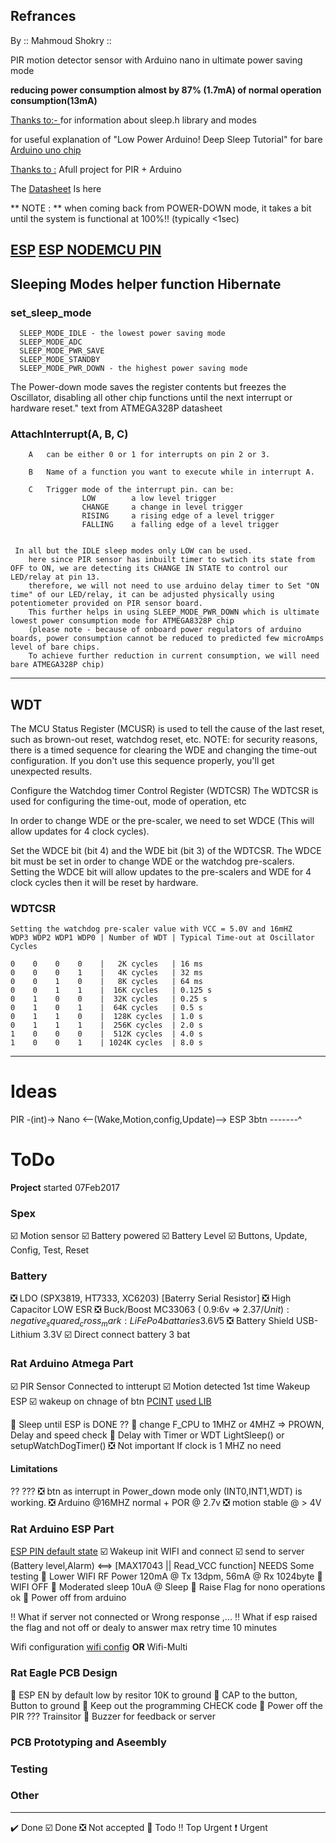 
## Refrances

By :: Mahmoud Shokry :: 

PIR motion detector sensor with Arduino nano in ultimate power saving mode 

**reducing power consumption almost by 87% (1.7mA) of normal operation consumption(13mA)**

[Thanks to:- ](http://playground.arduino.cc/Learning/ArduinoSleepCode) for information about sleep.h library and modes

for useful explanation of  "Low Power Arduino! Deep Sleep Tutorial" for bare [Arduino uno chip](http://www.kevindarrah.com/download/arduino_code/LowPowerVideo.ino)

[Thanks to :](https://theelectromania.blogspot.com.eg/2016/02/pir-motion-detector-with-arduino.html) Afull project for PIR + Arduino 

The [Datasheet](http://www.atmel.com/images/atmel-8271-8-bit-avr-microcontroller-atmega48a-48pa-88a-88pa-168a-168pa-328-328p_datasheet_complete.pdf) Is here

** NOTE : ** when coming back from POWER-DOWN mode, it takes a bit until the system is functional at 100%!! (typically <1sec) 

[ESP](https://cdn-shop.adafruit.com/product-files/2471/0A-ESP8266__Datasheet__EN_v4.3.pdf)
[ESP NODEMCU PIN](https://i.stack.imgur.com/w2Scr.jpg)
--- 

## Sleeping Modes helper function Hibernate  

###  set_sleep_mode

```
  SLEEP_MODE_IDLE - the lowest power saving mode
  SLEEP_MODE_ADC
  SLEEP_MODE_PWR_SAVE
  SLEEP_MODE_STANDBY
  SLEEP_MODE_PWR_DOWN - the highest power saving mode
 ```
  
The Power-down mode saves the register contents but freezes the Oscillator, disabling all other chip functions 
until the next interrupt or hardware reset."  text from ATMEGA328P datasheet

### AttachInterrupt(A, B, C)

```
    A   can be either 0 or 1 for interrupts on pin 2 or 3.  
   
    B   Name of a function you want to execute while in interrupt A.
   
    C   Trigger mode of the interrupt pin. can be:
                LOW        a low level trigger
                CHANGE     a change in level trigger
                RISING     a rising edge of a level trigger
                FALLING    a falling edge of a level trigger
 
```

```
 In all but the IDLE sleep modes only LOW can be used.
    here since PIR sensor has inbuilt timer to swtich its state from OFF to ON, we are detecting its CHANGE IN STATE to control our LED/relay at pin 13. 
    therefore, we will not need to use arduino delay timer to Set "ON time" of our LED/relay, it can be adjusted physically using potentiometer provided on PIR sensor board.
    This further helps in using SLEEP_MODE_PWR_DOWN which is ultimate lowest power consumption mode for ATMEGA8328P chip  
    (please note - because of onboard power regulators of arduino boards, power consumption cannot be reduced to predicted few microAmps level of bare chips. 
    To achieve further reduction in current consumption, we will need bare ATMEGA328P chip)
```
---

## WDT

The MCU Status Register (MCUSR) is used to tell the cause of the last
reset, such as brown-out reset, watchdog reset, etc.
NOTE: for security reasons, there is a timed sequence for clearing the
WDE and changing the time-out configuration. If you don't use this
sequence properly, you'll get unexpected results.

Configure the Watchdog timer Control Register (WDTCSR)
The WDTCSR is used for configuring the time-out, mode of operation, etc

In order to change WDE or the pre-scaler, we need to set WDCE (This will
allow updates for 4 clock cycles).

Set the WDCE bit (bit 4) and the WDE bit (bit 3) of the WDTCSR.
The WDCE bit must be set in order to change WDE or the watchdog pre-scalers.
Setting the WDCE bit will allow updates to the pre-scalers and WDE for 4 clock cycles then it will be reset by hardware.

### WDTCSR 
```
Setting the watchdog pre-scaler value with VCC = 5.0V and 16mHZ
WDP3 WDP2 WDP1 WDP0 | Number of WDT | Typical Time-out at Oscillator Cycles

0    0    0    0    |   2K cycles   | 16 ms
0    0    0    1    |   4K cycles   | 32 ms
0    0    1    0    |   8K cycles   | 64 ms
0    0    1    1    |  16K cycles   | 0.125 s
0    1    0    0    |  32K cycles   | 0.25 s
0    1    0    1    |  64K cycles   | 0.5 s
0    1    1    0    |  128K cycles  | 1.0 s
0    1    1    1    |  256K cycles  | 2.0 s
1    0    0    0    |  512K cycles  | 4.0 s
1    0    0    1    | 1024K cycles  | 8.0 s
```
---
# Ideas

PIR -(int)-> Nano <--(Wake,Motion,config,Update)--> ESP
3btn -------^     

# ToDo

**Project** started 07Feb2017

### Spex
:ballot_box_with_check: Motion sensor
:ballot_box_with_check: Battery powered
:ballot_box_with_check: Battery Level
:ballot_box_with_check: Buttons, Update, Config, Test, Reset

### Battery 

:negative_squared_cross_mark: LDO (SPX3819, HT7333, XC6203) [Baterry Serial Resistor]
:negative_squared_cross_mark: High Capacitor LOW ESR
:negative_squared_cross_mark: Buck/Boost MC33063 ( 0.9:6v => 2.37$/Unit)
:negative_squared_cross_mark: LiFePo4 battaries 3.6V 5$
:negative_squared_cross_mark: Battery Shield USB-Lithium 3.3V
:ballot_box_with_check: Direct connect battery 3 bat 

### Rat Arduino Atmega Part

:ballot_box_with_check:  PIR Sensor Connected to intterupt
:ballot_box_with_check: Motion detected 1st time Wakeup ESP 
:ballot_box_with_check: wakeup on chnage of btn [PCINT](https://playground.arduino.cc/Main/PcInt) [used LIB](https://github.com/NicoHood/PinChangeInterrupt)

:black_square_button: Sleep until ESP is DONE  ??
:black_square_button: change F_CPU to 1MHZ or 4MHZ => PROWN, Delay and speed check
:black_square_button: Delay with Timer or WDT LightSleep() or setupWatchDogTimer() :negative_squared_cross_mark: Not important If clock is 1 MHZ no need

#### Limitations

?? ??? :negative_squared_cross_mark: btn as interrupt in Power_down mode only (INT0,INT1,WDT) is working.
:negative_squared_cross_mark: Arduino @16MHZ normal + POR @ 2.7v
:negative_squared_cross_mark: motion stable @ > 4V

### Rat Arduino ESP Part 

[ESP PIN default state](http://rabbithole.wwwdotorg.org/2017/03/28/esp8266-gpio.html)
:ballot_box_with_check: Wakeup init WIFI and connect
:ballot_box_with_check: send to server (Battery level,Alarm) <==> [MAX17043 || Read_VCC function] NEEDS Some testing
:black_square_button: Lower WIFI RF Power 120mA @ Tx 13dpm, 56mA @ Rx 1024byte
:black_square_button: WIFI OFF :black_square_button: Moderated sleep 10uA @ Sleep
:black_square_button: Raise Flag for nono operations ok 
:black_square_button: Power off from arduino 

:bangbang: What if server not connected or Wrong response ,...
:bangbang: What if esp raised the flag and not off or dealy to answer max retry time 10 minutes

Wifi configuration [wifi config](https://github.com/tzapu/WiFiManager/blob/master/examples/AutoConnectWithFSParametersAndCustomIP/AutoConnectWithFSParametersAndCustomIP.ino) **OR** Wifi-Multi 

### Rat Eagle PCB Design

:black_square_button: ESP EN by default low by resitor 10K to ground
:black_square_button: CAP to the button, Button to ground 
:black_square_button: Keep out the programming CHECK code
:black_square_button: Power off the PIR ??? Trainsitor 
:black_square_button: Buzzer for feedback or server

### PCB Prototyping and Aseembly 

### Testing

### Other

---
:heavy_check_mark: Done
:ballot_box_with_check: Done
:negative_squared_cross_mark: Not accepted
:black_square_button: Todo
:bangbang: Top Urgent
:heavy_exclamation_mark: Urgent